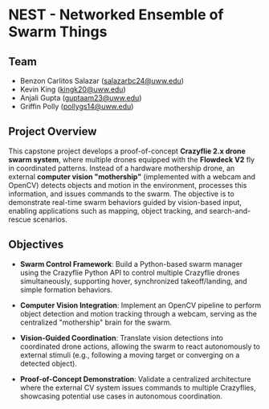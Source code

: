 # NEST - Networked Ensemble of Swarm Things

## Team

- Benzon Carlitos Salazar (salazarbc24@uww.edu)
- Kevin King (kingk20@uww.edu)
- Anjali Gupta (guptaam23@uww.edu)
- Griffin Polly (pollygs14@uww.edu)

## Project Overview

This capstone project develops a proof-of-concept **Crazyflie 2.x drone swarm system**, where multiple drones equipped 
with the **Flowdeck V2** fly in coordinated patterns. Instead of a hardware mothership drone, an external **computer vision 
"mothership"** (implemented with a webcam and OpenCV) detects objects and motion in the environment, processes this 
information, and issues commands to the swarm. The objective is to demonstrate real-time swarm behaviors guided by 
vision-based input, enabling applications such as mapping, object tracking, and search-and-rescue scenarios.

## Objectives

- **Swarm Control Framework**: Build a Python-based swarm manager using the Crazyflie Python API to control multiple 
Crazyflie drones simultaneously, supporting hover, synchronized takeoff/landing, and simple formation behaviors.

- **Computer Vision Integration**: Implement an OpenCV pipeline to perform object detection and motion tracking through 
a webcam, serving as the centralized "mothership" brain for the swarm.

- **Vision-Guided Coordination**: Translate vision detections into coordinated drone actions, allowing the swarm to react 
autonomously to external stimuli (e.g., following a moving target or converging on a detected object).

- **Proof-of-Concept Demonstration**: Validate a centralized architecture where the external CV system issues commands to 
multiple Crazyflies, showcasing potential use cases in autonomous coordination.
